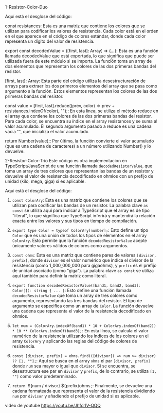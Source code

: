1-Resistor-Color-Duo


Aquí está el desglose del código:

const resistances: Esta es una matriz que contiene los colores que se utilizan para codificar los valores de resistencia. Cada color está en el orden en el que aparece en el código de colores estándar, donde cada color representa un dígito del valor de resistencia.

export const decodedValue = ([first, last]: Array<string>) => {...}: Esta es una función llamada decodedValue que está exportada, lo que significa que puede ser utilizada fuera de este módulo si se importa. La función toma un array de dos elementos que representan los colores de las dos primeras bandas del resistor.

[first, last]: Array<string>: Esta parte del código utiliza la desestructuración de arrays para extraer los dos primeros elementos del array que se pasa como argumento a la función. Estos elementos representan los colores de las dos primeras bandas del resistor.

const value = [first, last].reduce((prev, color) => prev + resistances.indexOf(color), "");: En esta línea, se utiliza el método reduce en el array que contiene los colores de las dos primeras bandas del resistor. Para cada color, se encuentra su índice en el array resistances y se suma al valor acumulado. El segundo argumento pasado a reduce es una cadena vacía "", que inicializa el valor acumulado.

return Number(value);: Por último, la función convierte el valor acumulado (que es una cadena de caracteres) a un número utilizando Number() y lo devuelve.

2-Resistor-Color-Trio
Este código es otra implementación en TypeScript/JavaScript de una función llamada `decodedResistorValue`, que toma un array de tres colores que representan las bandas de un resistor y devuelve el valor de resistencia decodificado en ohmios con un prefijo de unidad (kilo, mega, giga) si es aplicable.

Aquí está el desglose del código:

1. `const ColorAry`: Esta es una matriz que contiene los colores que se utilizan para codificar las bandas de un resistor. La palabra clave `as const` se utiliza aquí para indicar a TypeScript que el array es de tipo "literal", lo que significa que TypeScript inferirá y mantendrá la relación exacta entre los valores y sus tipos en tiempo de compilación.

2. `export type Color = typeof ColorAry[number];`: Esto define un tipo `Color` que es una unión de todos los tipos de elementos en el array `ColorAry`. Esto permite que la función `decodedResistorValue` acepte únicamente valores válidos de colores como argumentos.

3. `const ohms`: Esta es una matriz que contiene pares de valores `[divisor, prefix]`, donde `divisor` es el valor numérico que indica el divisor de la resistencia (como 1_000_000_000 para gigaohms), y `prefix` es el prefijo de unidad asociado (como "giga"). La palabra clave `as const` se utiliza aquí también para definir la matriz como literal.

4. `export function decodedResistorValue([band1, band2, band3]: Color[]): string { ... }`: Esto define una función llamada `decodedResistorValue` que toma un array de tres colores como argumento, representando las tres bandas del resistor. El tipo de argumento se especifica como un array de `Color`. La función devuelve una cadena que representa el valor de la resistencia decodificado en ohmios.

5. `let num = (ColorAry.indexOf(band1) * 10 + ColorAry.indexOf(band2)) * 10 ** ColorAry.indexOf(band3);`: En esta línea, se calcula el valor numérico de la resistencia utilizando los índices de los colores en el array `ColorAry` y aplicando las reglas del código de colores de resistencia.

6. `const [divisor, prefix] = ohms.find(([divisor]) => num >= divisor) ?? [1, ""];`: Aquí se busca en el array `ohms` el par `[divisor, prefix]` donde `num` sea mayor o igual que `divisor`. Si se encuentra, se desestructura ese par en `divisor` y `prefix`, de lo contrario, se utiliza `[1, ""]` como valor predeterminado.

7. `return `${num / divisor} ${prefix}ohms`;`: Finalmente, se devuelve una cadena formateada que representa el valor de la resistencia dividiendo `num` por `divisor` y añadiendo el prefijo de unidad si es aplicable.

video de youtube
https://youtu.be/Jhfci1V-QQQ